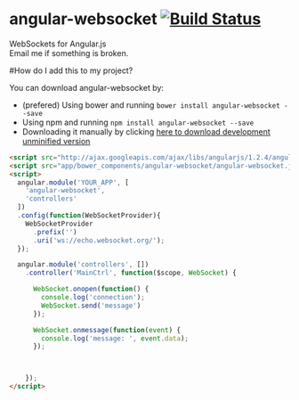 # angular-websocket [![Build Status](https://travis-ci.org/gdi2290/angular-websocket.png?branch=master)](https://travis-ci.org/gdi2290/angular-websocket)

WebSockets for Angular.js
<br>
Email me if something is broken.

#How do I add this to my project?

You can download angular-websocket by:

* (prefered) Using bower and running `bower install angular-websocket --save`
* Using npm and running `npm install angular-websocket --save`
* Downloading it manually by clicking [here to download development unminified version](https://raw.github.com/gdi2290/angular-websocket/master/angular-websocket.js)


````html
<script src="http://ajax.googleapis.com/ajax/libs/angularjs/1.2.4/angular.min.js"></script>
<script src="app/bower_components/angular-websocket/angular-websocket.js"></script>
<script>
  angular.module('YOUR_APP', [
    'angular-websocket',
    'controllers'
  ])
  .config(function(WebSocketProvider){
    WebSocketProvider
      .prefix('')
      .uri('ws://echo.websocket.org/');
  });

  angular.module('controllers', [])
    .controller('MainCtrl', function($scope, WebSocket) {

      WebSocket.onopen(function() {
        console.log('connection');
        WebSocket.send('message')
      });

      WebSocket.onmessage(function(event) {
        console.log('message: ', event.data);
      });



    });
</script>

````
